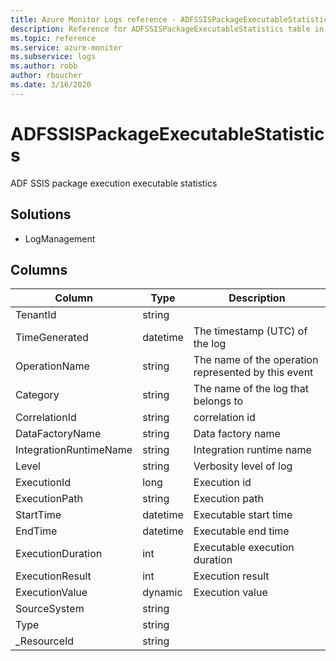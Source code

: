 ```yaml
---
title: Azure Monitor Logs reference - ADFSSISPackageExecutableStatistics
description: Reference for ADFSSISPackageExecutableStatistics table in Azure Monitor Logs.
ms.topic: reference
ms.service: azure-monitor
ms.subservice: logs
ms.author: robb
author: rboucher
ms.date: 3/16/2020
---
```


# ADFSSISPackageExecutableStatistics

 ADF SSIS package execution executable statistics

## Solutions

- LogManagement




## Columns

|Column|Type|Description|
|---|---|---|
|TenantId|string||
|TimeGenerated|datetime|The timestamp (UTC) of the log|
|OperationName|string|The name of the operation represented by this event|
|Category|string|The name of the log that belongs to|
|CorrelationId|string|correlation id|
|DataFactoryName|string|Data factory name|
|IntegrationRuntimeName|string|Integration runtime name|
|Level|string|Verbosity level of log|
|ExecutionId|long|Execution id|
|ExecutionPath|string|Execution path|
|StartTime|datetime|Executable start time|
|EndTime|datetime|Executable end time|
|ExecutionDuration|int|Executable execution duration|
|ExecutionResult|int|Execution result|
|ExecutionValue|dynamic|Execution value|
|SourceSystem|string||
|Type|string||
|_ResourceId|string||
